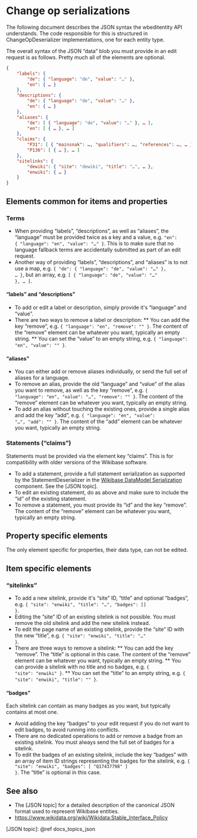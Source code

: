 # Change op serializations

The following document describes the JSON syntax the wbeditentity API understands. The code responsible for this is structured in ChangeOpDeserializer implementations, one for each entity type.

The overall syntax of the JSON “data” blob you must provide in an edit request is as follows. Pretty much all of the elements are optional.

```json
{
    "labels": {
        "de": { "language": "de", "value": "…" },
        "en": { … }
    },
    "descriptions": {
        "de": { "language": "de", "value": "…" },
        "en": { … }
    },
    "aliases": {
        "de": [ { "language": "de", "value": "…" }, … ],
        "en": [ { … }, … ]
    },
    "claims": {
        "P31": [ { "mainsnak": …, "qualifiers": …, "references": …, … }, … ],
        "P136": [ { … }, … ]
    },
    "sitelinks": {
        "dewiki": { "site": "dewiki", "title": "…", … },
        "enwiki": { … }
    }
}
```

## Elements common for items and properties

### Terms

* When providing “labels”, “descriptions”, as well as “aliases”, the “language” must be provided twice as a key and a value, e.g. <code>"en": { "language": "en", "value": "…" }</code>. This is to make sure that no language fallback terms are accidentally submitted as part of an edit request.
* Another way of providing “labels”, “descriptions”, and “aliases” is to not use a map, e.g. <code>{ "de": { "language": "de", "value": "…" }, … }</code>, but an array, e.g. <code>[ { "language": "de", "value": "…" }, … ]</code>.

#### “labels” and “descriptions”

* To add or edit a label or description, simply provide it's “language” and “value”.
* There are two ways to remove a label or description:
** You can add the key “remove”, e.g. <code>{ "language": "en", "remove": "" }</code>. The content of the “remove” element can be whatever you want, typically an empty string.
** You can set the “value” to an empty string, e.g. <code>{ "language": "en", "value": "" }</code>.

#### “aliases”

* You can either add or remove aliases individually, or send the full set of aliases for a language.
* To remove an alias, provide the old “language” and “value” of the alias you want to remove, as well as the key “remove”, e.g. <code>{ "language": "en", "value": "…", "remove": "" }</code>. The content of the “remove” element can be whatever you want, typically an empty string.
* To add an alias without touching the existing ones, provide a single alias and add the key “add”, e.g. <code>{ "language": "en", "value": "…", "add": "" }</code>. The content of the “add” element can be whatever you want, typically an empty string.

### Statements (“claims”)

Statements must be provided via the element key “claims”. This is for compatibility with older versions of the Wikibase software.

* To add a statement, provide a full statement serialization as supported by the StatementDeserializer in the [Wikibase DataModel Serialization] component. See the [JSON topic].
* To edit an existing statement, do as above and make sure to include the “id” of the existing statement.
* To remove a statement, you must provide its “id” and the key “remove”. The content of the “remove” element can be whatever you want, typically an empty string.

## Property specific elements

The only element specific for properties, their data type, can not be edited.

## Item specific elements

### “sitelinks”

* To add a new sitelink, provide it's “site” ID, “title” and optional “badges”, e.g. <code>{ "site": "enwiki", "title": "…", "badges": [] }</code>.
* Editing the “site” ID of an existing sitelink is not possible. You must remove the old sitelink and add the new sitelink instead.
* To edit the page name of an existing sitelink, provide the “site” ID with the new “title”, e.g. <code>{ "site": "enwiki", "title": "…" }</code>.
* There are three ways to remove a sitelink:
** You can add the key “remove”. The “title” is optional in this case. The content of the “remove” element can be whatever you want, typically an empty string.
** You can provide a sitelink with no title and no badges, e.g. <code>{ "site": "enwiki" }</code>.
** You can set the “title” to an empty string, e.g. <code>{ "site": "enwiki", "title": "" }</code>.

#### “badges”

Each sitelink can contain as many badges as you want, but typically contains at most one.

* Avoid adding the key “badges” to your edit request if you do not want to edit badges, to avoid running into conflicts.
* There are no dedicated operations to add or remove a badge from an existing sitelink. You must always send the full set of badges for a sitelink.
* To edit the badges of an existing sitelink, include the key “badges” with an array of item ID strings representing the badges for the sitelink, e.g. <code>{ "site": "enwiki", "badges": [ "Q17437798" ] }</code>. The “title” is optional in this case.

## See also

* The [JSON topic] for a detailed description of the canonical JSON format used to represent Wikibase entities.
* https://www.wikidata.org/wiki/Wikidata:Stable_Interface_Policy

[Wikibase DataModel Serialization]: https://github.com/wmde/WikibaseDataModelSerialization
[JSON topic]: @ref docs_topics_json
